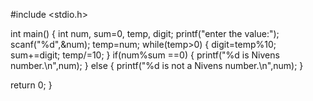 #include <stdio.h>

int main() {
    int num, sum=0, temp, digit;
    printf("enter the value:");
    scanf("%d",&num);
    temp=num;
    while(temp>0)
    {
        digit=temp%10;
        sum+=digit;
        temp/=10;
    }
    if(num%sum ==0)
    {
        printf("%d is Nivens number.\n",num);
    }
    else 
    {
        printf("%d is not a Nivens number.\n",num);
    }

  return 0;
}
